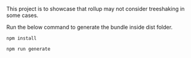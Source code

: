 This project is to showcase that rollup may not consider treeshaking in some cases.

Run the below command to generate the bundle inside dist folder.
    
 ```
 npm install
 
 npm run generate
 
 ```
    